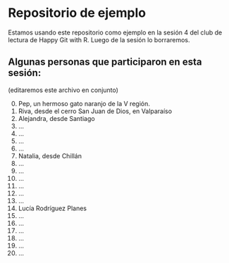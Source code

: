 # Repositorio de ejemplo
Estamos usando este repositorio como ejemplo en la sesión 4 del club de lectura de Happy Git with R. Luego de la sesión lo borraremos.

## Algunas personas que participaron en esta sesión:
(editaremos este archivo en conjunto)


0. Pep, un hermoso gato naranjo de la V región.
1. Riva, desde el cerro San Juan de Dios, en Valparaíso
2. Alejandra, desde Santiago
3. ...
4. ...
5. ...
6. ...
7. Natalia, desde Chillán
8. ...
9. ...
10. ...
11. ...
12. ...
13. ...
14. Lucía Rodríguez Planes
15. ...
16. ...
17. ...
18. ...
19. ...
20. ...
